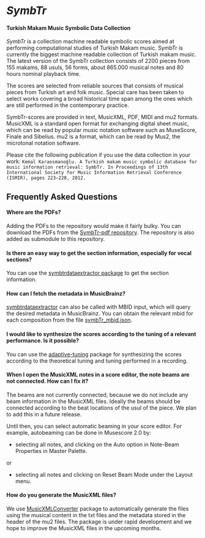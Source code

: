 *SymbTr*
======
#### Turkish Makam Music Symbolic Data Collection

*SymbTr* is a collection machine readable symbolic scores aimed at performing computational studies of Turkish Makam music. SymbTr is currently the biggest machine readable collection of Turkish makam music. The latest version of the SymbTr collection consists of 2200 pieces from 155 makams, 88 usuls, 56 forms, about 865.000 musical notes and 80 hours nominal playback time. 

The scores are selected from reliable sources that consists of musical pieces from Turkish art and folk music. Special care has been taken to select works covering a broad historical time span among the ones which are still performed in the contemporary practice.

SymbTr-scores are provided in text, MusicXML, PDF, MIDI and mu2 formats. MusicXML is a standard open format for exchanging digital sheet music, which can be read by popular music notation software such as MuseScore, Finale and Sibelius. mu2 is a format, which can be read by Mus2, the microtonal notation software.

Please cite the following publication if you use the data collection in your work:
```Kemal Karaosmanoğlu. A Turkish makam music symbolic database for music information retrieval: SymbTr. In Proceedings of 13th International Society for Music Information Retrieval Conference (ISMIR), pages 223–228, 2012.```

Frequently Asked Questions
--------------

#### Where are the PDFs?

Adding the PDFs to the repository would make it fairly bulky. You can download the PDFs from the [SymbTr-pdf repository](https://github.com/MTG/SymbTr-pdf). The repository is also added as submodule to this repository.

#### Is there an easy way to get the section information, especially for vocal sections?
You can use the [symbtrdataextractor package](https://github.com/sertansenturk/symbtrdataextractor) to get the section information.

#### How can I fetch the metadata in MusicBrainz?
[symbtrdataextractor](https://github.com/sertansenturk/symbtrdataextractor) can also be called with MBID input, which will query the desired metadata in MusicBrainz. You can obtain the relevant mbid for each composition from the file [symbTr_mbid.json](https://github.com/MTG/SymbTr/blob/master/symbTr_mbid.json). 

#### I would like to synthesize the scores according to the tuning of a relevant performance. Is it possible?
You can use the [adaptive-tuning](https://github.com/hsercanatli/adaptive-tuning/) package for synthesizing the scores according to the theoretical tuning and tuning performed in a recording.

#### When I open the MusicXML notes in a score editor, the note beams are not connected. How can I fix it?
The beams are not currently connected, because we do not include any beam information in the MusicXML files. Ideally the beams should be connected according to the beat locations of the usul of the piece. We plan to add this in a future release.

Until then, you can select automatic beaming in your score editor. For example, autobeaming can be done in Musescore 2.0 by:
- selecting all notes, and clicking on the Auto option in Note-Beam Properties in Master Palette.

or
- selecting all notes and clicking on Reset Beam Mode under the Layout menu.

#### How do you generate the MusicXML files?
We use [MusicXMLConverter](https://github.com/burakuyar/MusicXMLConverter) package to automatically generate the files using the musical content in the txt files and the metadata stored in the header of the mu2 files. The package is under rapid development and we hope to improve the MusicXML files in the upcoming months.
